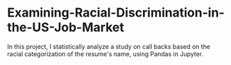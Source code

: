 # Examining-Racial-Discrimination-in-the-US-Job-Market
In this project, I statistically analyze a study on call backs based on the racial categorization of the resume's name, using Pandas in Jupyter. 
